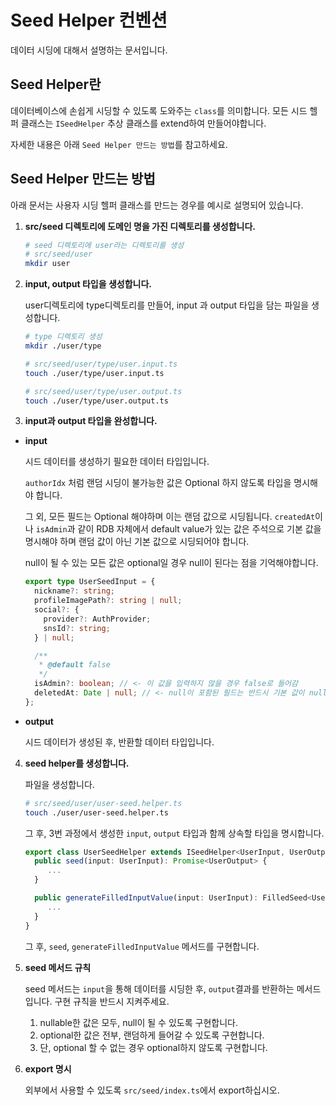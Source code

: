 # Seed Helper 컨벤션

데이터 시딩에 대해서 설명하는 문서입니다.

## Seed Helper란

데이터베이스에 손쉽게 시딩할 수 있도록 도와주는 `class`를 의미합니다.
모든 시드 헬퍼 클래스는 `ISeedHelper` 추상 클래스를 extend하여 만들어야합니다.

자세한 내용은 아래 `Seed Helper 만드는 방법`를 참고하세요.

## Seed Helper 만드는 방법

아래 문서는 사용자 시딩 헬퍼 클래스를 만드는 경우를 예시로 설명되어 있습니다.

1. **src/seed 디렉토리에 도메인 명을 가진 디렉토리를 생성합니다.**

   ```bash
   # seed 디렉토리에 user라는 디렉토리를 생성
   # src/seed/user
   mkdir user
   ```

2. **input, output 타입을 생성합니다.**

   user디렉토리에 type디렉토리를 만들어, input 과 output 타입을 담는 파일을 생성합니다.

   ```bash
   # type 디렉토리 생성
   mkdir ./user/type

   # src/seed/user/type/user.input.ts
   touch ./user/type/user.input.ts

   # src/seed/user/type/user.output.ts
   touch ./user/type/user.output.ts
   ```

3. **input과 output 타입을 완성합니다.**

- **input**

  시드 데이터를 생성하기 필요한 데이터 타입입니다.

  `authorIdx` 처럼 랜덤 시딩이 불가능한 값은 Optional 하지 않도록 타입을 명시해야 합니다.

  그 외, 모든 필드는 Optional 해야하며 이는 랜덤 값으로 시딩됩니다.
  `createdAt`이나 `isAdmin`과 같이 RDB 자체에서 default value가 있는 값은 주석으로 기본 값을 명시해야 하며 랜덤 값이 아닌 기본 값으로 시딩되어야 합니다.

  null이 될 수 있는 모든 값은 optional일 경우 null이 된다는 점을 기억해야합니다.

  ```ts
  export type UserSeedInput = {
    nickname?: string;
    profileImagePath?: string | null;
    social?: {
      provider?: AuthProvider;
      snsId?: string;
    } | null;

    /**
     * @default false
     */
    isAdmin?: boolean; // <- 이 값을 입력하지 않을 경우 false로 들어감
    deletedAt: Date | null; // <- null이 포함된 필드는 반드시 기본 값이 null임
  };
  ```

* **output**

  시드 데이터가 생성된 후, 반환할 데이터 타입입니다.

4. **seed helper를 생성합니다.**

   파일을 생성합니다.

   ```bash
   # src/seed/user/user-seed.helper.ts
   touch ./user/user-seed.helper.ts
   ```

   그 후, 3번 과정에서 생성한 `input`, `output` 타입과 함께 상속할 타입을 명시합니다.

   ```ts
   export class UserSeedHelper extends ISeedHelper<UserInput, UserOutput> {
     public seed(input: UserInput): Promise<UserOutput> {
        ...
     }

     public generateFilledInputValue(input: UserInput): FilledSeed<UserInput> {
        ...
     }
   }
   ```

   그 후, `seed`, `generateFilledInputValue` 메서드를 구현합니다.

5. **seed 메서드 규칙**

   seed 메서드는 `input`을 통해 데이터를 시딩한 후, `output`결과를 반환하는 메서드입니다.
   구현 규칙을 반드시 지켜주세요.
   1. nullable한 값은 모두, null이 될 수 있도록 구현합니다.
   2. optional한 값은 전부, 랜덤하게 들어갈 수 있도록 구현합니다.
   3. 단, optional 할 수 없는 경우 optional하지 않도록 구현합니다.

6. **export 명시**

   외부에서 사용할 수 있도록 `src/seed/index.ts`에서 export하십시오.
